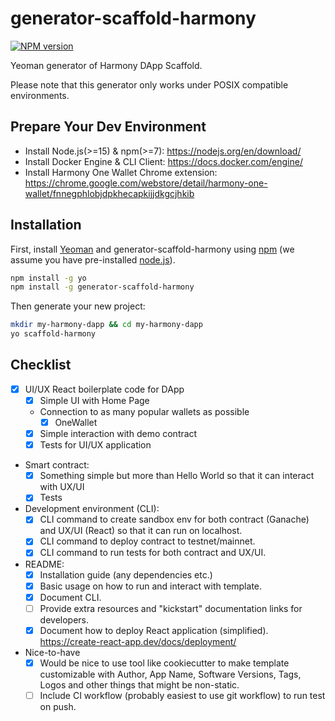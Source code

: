 # generator-scaffold-harmony 

[![NPM version][npm-image]][npm-url]

Yeoman generator of Harmony DApp Scaffold.

Please note that this generator only works under POSIX compatible environments.

## Prepare Your Dev Environment

- Install Node.js(>=15) & npm(>=7): https://nodejs.org/en/download/
- Install Docker Engine & CLI Client: https://docs.docker.com/engine/
- Install Harmony One Wallet Chrome extension: https://chrome.google.com/webstore/detail/harmony-one-wallet/fnnegphlobjdpkhecapkijjdkgcjhkib

## Installation

First, install [Yeoman](http://yeoman.io) and generator-scaffold-harmony using [npm](https://www.npmjs.com/) (we assume you have pre-installed [node.js](https://nodejs.org/)).

```bash
npm install -g yo
npm install -g generator-scaffold-harmony
```

Then generate your new project:

```bash
mkdir my-harmony-dapp && cd my-harmony-dapp
yo scaffold-harmony
```

## Checklist

- [x] UI/UX React boilerplate code for DApp
  - [x] Simple UI with Home Page
  - Connection to as many popular wallets as possible
    - [x] OneWallet
  - [x] Simple interaction with demo contract
  - [x] Tests for UI/UX application
- Smart contract:
  - [x] Something simple but more than Hello World so that it can interact with UX/UI
  - [x] Tests
- Development environment (CLI):
  - [x] CLI command to create sandbox env for both contract (Ganache) and UX/UI (React) so that it can run on localhost.
  - [x] CLI command to deploy contract to testnet/mainnet.
  - [x] CLI command to run tests for both contract and UX/UI.
- README:
  - [x] Installation guide (any dependencies etc.)
  - [x] Basic usage on how to run and interact with template.
  - [x] Document CLI.
  - [ ] Provide extra resources and "kickstart" documentation links for developers.
  - [x] Document how to deploy React application (simplified). https://create-react-app.dev/docs/deployment/
- Nice-to-have
  - [x] Would be nice to use tool like cookiecutter to make template customizable with Author, App Name, Software Versions, Tags, Logos and other things that might be non-static.
  - [ ] Include CI workflow (probably easiest to use git workflow) to run test on push.

[npm-image]: https://badge.fury.io/js/generator-scaffold-harmony.svg
[npm-url]: https://npmjs.org/package/generator-scaffold-harmony
